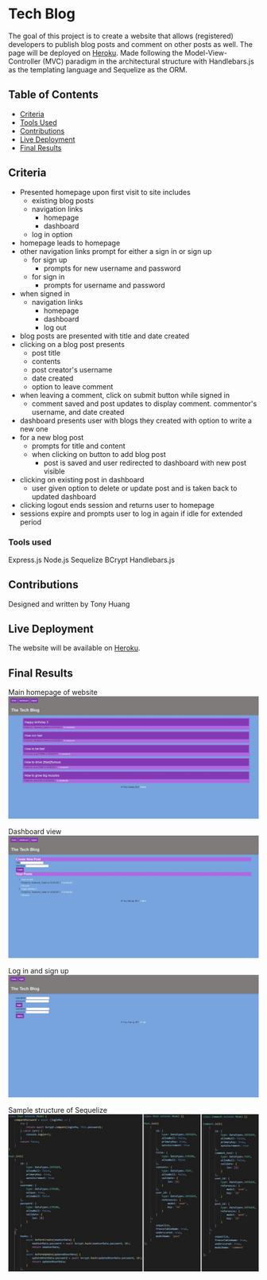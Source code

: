 # Tech Blog
The goal of this project is to create a website that allows (registered) developers to publish blog posts and comment on other posts as well. The page will be deployed on <a href="#" target="_blank">Heroku</a>. Made following the Model-View-Controller (MVC) paradigm in the architectural structure with Handlebars.js as the templating language and Sequelize as the ORM.

## Table of Contents
* [Criteria](#criteria)
* [Tools Used](#tools-used)
* [Contributions](#contributions)
* [Live Deployment](#live-deployment)
* [Final Results](#final-result)

## Criteria
* Presented homepage upon first visit to site includes
    * existing blog posts
    * navigation links
        * homepage
        * dashboard
    * log in option
* homepage leads to homepage
* other navigation links prompt for either a sign in or sign up
    * for sign up
        * prompts for new username and password
    * for sign in
        * prompts for username and password
* when signed in
    * navigation links
        * homepage
        * dashboard
        * log out
* blog posts are presented with title and date created
* clicking on a blog post presents
    * post title
    * contents
    * post creator's username
    * date created
    * option to leave comment
* when leaving a comment, click on submit button while signed in
    * comment saved and post updates to display comment. commentor's username, and date created
* dashboard presents user with blogs they created with option to write a new one
* for a new blog post
    * prompts for title and content
    * when clicking on button to add blog post
        * post is saved and user redirected to dashboard with new post visible
* clicking on existing post in dashboard
    * user given option to delete or update post and is taken back to updated dashboard
* clicking logout ends session and returns user to homepage
* sessions expire and prompts user to log in again if idle for extended period

### Tools used
Express.js
Node.js
Sequelize
BCrypt
Handlebars.js

## Contributions
Designed and written by Tony Huang

## Live Deployment
The website will be available on <a href="#" target="_blank">Heroku</a>.

## Final Results
Main homepage of website
<img src='./assets/img/MainPage.jpg' alt='Main Landing Page'/>

Dashboard view
<img src='./assets/img/Dashboard.jpg' alt='Dashboard for logged in users'/>

Log in and sign up
<img src='./assets/img/LoginSignUp.jpg' alt='Log in and Sign up pages'/>

Sample structure of Sequelize
<img src='./assets/img/Data_Models.jpg' alt='View of Blog model in Sequelize'/>